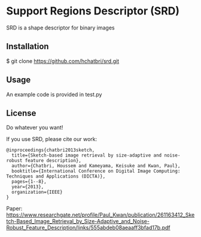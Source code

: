 # Support Regions Descriptor (SRD)

SRD is a shape descriptor for binary images

## Installation

$ git clone https://github.com/hchatbri/srd.git

## Usage

An example code is provided in test.py

## License

Do whatever you want!

If you use SRD, please cite our work:
```
@inproceedings{chatbri2013sketch,
  title={Sketch-based image retrieval by size-adaptive and noise-robust feature description},
  author={Chatbri, Houssem and Kameyama, Keisuke and Kwan, Paul},
  booktitle={International Conference on Digital Image Computing: Techniques and Applications (DICTA)},
  pages={1--8},
  year={2013},
  organization={IEEE}
}
```

Paper: https://www.researchgate.net/profile/Paul_Kwan/publication/261163412_Sketch-Based_Image_Retrieval_by_Size-Adaptive_and_Noise-Robust_Feature_Description/links/555abdeb08aeaaff3bfad17b.pdf
